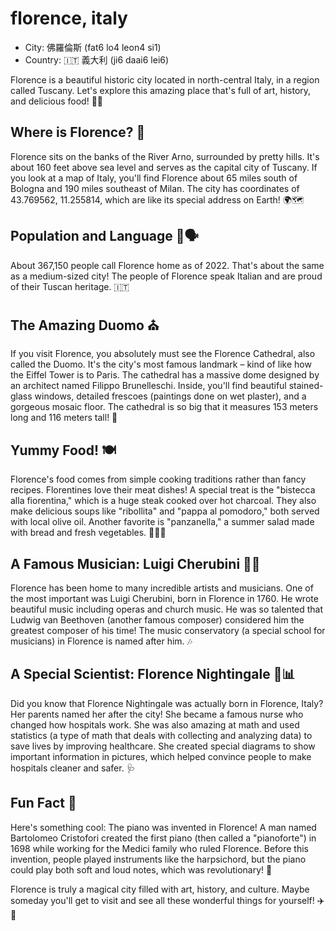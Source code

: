 # florence, italy

- City: 佛羅倫斯 (fat6 lo4 leon4 si1)
- Country: 🇮🇹 義大利 (ji6 daai6 lei6)

Florence is a beautiful historic city located in north-central Italy, in a region called Tuscany. Let's explore this amazing place that's full of art, history, and delicious food! 🎨🍝

## Where is Florence? 📍

Florence sits on the banks of the River Arno, surrounded by pretty hills. It's about 160 feet above sea level and serves as the capital city of Tuscany. If you look at a map of Italy, you'll find Florence about 65 miles south of Bologna and 190 miles southeast of Milan. The city has coordinates of 43.769562, 11.255814, which are like its special address on Earth! 🌍🗺️

## Population and Language 👥🗣️

About 367,150 people call Florence home as of 2022. That's about the same as a medium-sized city! The people of Florence speak Italian and are proud of their Tuscan heritage. 🇮🇹

## The Amazing Duomo ⛪

If you visit Florence, you absolutely must see the Florence Cathedral, also called the Duomo. It's the city's most famous landmark – kind of like how the Eiffel Tower is to Paris. The cathedral has a massive dome designed by an architect named Filippo Brunelleschi. Inside, you'll find beautiful stained-glass windows, detailed frescoes (paintings done on wet plaster), and a gorgeous mosaic floor. The cathedral is so big that it measures 153 meters long and 116 meters tall! 🌟

## Yummy Food! 🍽️

Florence's food comes from simple cooking traditions rather than fancy recipes. Florentines love their meat dishes! A special treat is the "bistecca alla fiorentina," which is a huge steak cooked over hot charcoal. They also make delicious soups like "ribollita" and "pappa al pomodoro," both served with local olive oil. Another favorite is "panzanella," a summer salad made with bread and fresh vegetables. 🥩🍲🥗

## A Famous Musician: Luigi Cherubini 🎼🎻

Florence has been home to many incredible artists and musicians. One of the most important was Luigi Cherubini, born in Florence in 1760. He wrote beautiful music including operas and church music. He was so talented that Ludwig van Beethoven (another famous composer) considered him the greatest composer of his time! The music conservatory (a special school for musicians) in Florence is named after him. 🎶

## A Special Scientist: Florence Nightingale 🏥📊

Did you know that Florence Nightingale was actually born in Florence, Italy? Her parents named her after the city! She became a famous nurse who changed how hospitals work. She was also amazing at math and used statistics (a type of math that deals with collecting and analyzing data) to save lives by improving healthcare. She created special diagrams to show important information in pictures, which helped convince people to make hospitals cleaner and safer. 🩺

## Fun Fact 🎹

Here's something cool: The piano was invented in Florence! A man named Bartolomeo Cristofori created the first piano (then called a "pianoforte") in 1698 while working for the Medici family who ruled Florence. Before this invention, people played instruments like the harpsichord, but the piano could play both soft and loud notes, which was revolutionary! 🎵

Florence is truly a magical city filled with art, history, and culture. Maybe someday you'll get to visit and see all these wonderful things for yourself! ✈️🌟